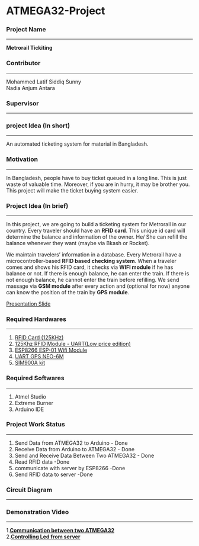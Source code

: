 # ATMEGA32-Project
### Project Name
-----------------
<b>Metrorail Tickiting</b><br>
### Contributor
-----------------
Mohammed Latif Siddiq Sunny<br>
Nadia Anjum Antara<br>
### Supervisor
-----------------
### project Idea (In short)
-----------------
An automated ticketing system for material in Bangladesh.<br>
### Motivation
-----------------
In Bangladesh, people have to buy ticket queued in a long line. This is just waste of valuable time. Moreover, if you are in hurry, it may be brother you. This project will make the ticket buying system easier.<br>
### Project Idea (In brief)
-----------------

In this project, we are going to build a ticketing system for Metrorail in our country. Every traveler should have an <b>RFID card</b>. This unique id card will determine the balance and information of the owner. He/ She can refill the balance whenever they want (maybe via Bkash or Rocket). <br>

We maintain travelers’ information in a database. Every Metrorail have a microcontroller-based <b>RFID based checking system</b>. When a traveler comes and shows his RFID card, it checks via <b>WIFI module</b> if he has balance or not. If there is enough balance, he can enter the train. If there is not enough balance, he cannot enter the train before refilling. We send massage via <b>GSM module</b> after every action and (optional for now) anyone can know the position of the train by <b>GPS module</b>.<br>

<a href="https://github.com/lsiddiqsunny/ATMEGA32-Project/blob/master/Extra%20Files/Metrorail%20Ticketing.pptx">  Presentation Slide </a><br>
### Required Hardwares
-----------------
1. <a href="https://www.techshopbd.com/product-categories/miscellaneous-98724/41/rfid-tag-125khz-techshop-bangladesh
">RFID Card (125KHz) </a>
2. <a href="https://www.techshopbd.com/product-categories/rf/2402/125khz-rfid-module-uart-low-price-edition-techshop-bangladesh"> 125Khz RFID Module - UART(Low price edition) </a>
3. <a href="https://www.techshopbd.com/product-categories/wifi/2583/esp8266-esp-01-wifi-module-techshop-bangladesh
">ESP8266 ESP-01 Wifi Module </a>
4. <a href="https://www.techshopbd.com/product-categories/modules/2984/uart-gps-neo-6m-techshop-bangladesh
"> UART GPS NEO-6M </a>
5. <a href="https://www.techshopbd.com/product-categories/eval-board/2041/sim900a-kit-techshop-bangladesh"> SIM900A kit </a><br>

### Required Softwares
-----------------
1. Atmel Studio
2. Extreme Burner
3. Arduino IDE<br>

### Project Work Status
-----------------
1. Send Data from ATMEGA32 to Arduino - Done
2. Receive Data from Arduino to ATMEGA32 - Done
3. Send and Receive Data Between Two ATMEGA32 - Done
4. Read RFID data -Done
5. communicate with server by ESP8266 -Done
6. Send RFID data to server -Done


### Circuit Diagram
-----------------
### Demonstration Video
-----------------
1.<a href="https://gifs.com/gif/communicate-between-two-atmega32-qYkw93"><b>Communication between two ATMEGA32</b></a><br>
2.<a href="https://gifs.com/gif/esp8266-nodemcu-controlling-led-from-server-APLMV7"><b>Controlling Led from server</b></a>
